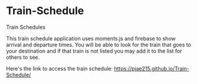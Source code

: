 # Train-Schedule
Train Schedules

This train schedule application uses moments.js and firebase to show arrival and departure times. You will be able to look for the train that goes to your destination and if that train is not listed you may add it to the list for others to see.

Here's the link to access the train schedule:
https://pjae215.github.io/Train-Schedule/

